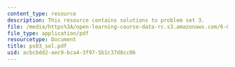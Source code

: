 ```yaml
---
content_type: resource
description: This resource contains solutions to problem set 3.
file: /media/https%3A/open-learning-course-data-rc.s3.amazonaws.com/6-041-probabilistic-systems-analysis-and-applied-probability-spring-2006/acbcbdd2aec9bca43f975b1c37d8cc06_ps03_sol.pdf
file_type: application/pdf
resourcetype: Document
title: ps03_sol.pdf
uid: acbcbdd2-aec9-bca4-3f97-5b1c37d8cc06
---
```

